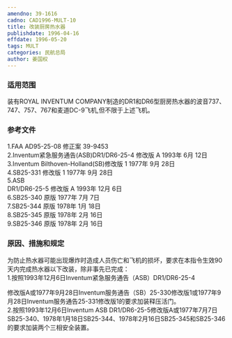 ```yaml
---
amendno: 39-1616  
cadno: CAD1996-MULT-10  
title: 改装厨房热水器  
publishdate: 1996-04-16  
effdate: 1996-05-20  
tags: MULT  
categories: 民航总局  
author: 姜国权  
---
```

  
### 适用范围  
装有ROYAL INVENTUM COMPANY制造的DR1和DR6型厨房热水器的波音737、747、757、767和麦道DC-9飞机,但不限于上述飞机。  
  
<!--more-->  
### 参考文件  
   1.FAA AD95-25-08 修正案 39-9453  
2.Inventum紧急服务通告(ASB)DR1/DR6-25-4 修改版 A 1993年 6月 12日  
   3.Inventum Bilthoven-Holland(SB)修改版 1 1977年 9月 28日  
 4.SB25-331 修改版 1 1977年 9月 28日  
 5.ASB  
DR1/DR6-25-5 修改版 A 1993年 12月 6日  
 6.SB25-340 原版 1977年 7月 7日  
 7.SB25-344 原版 1978年 1月 18日  
 8.SB25-345 原版 1978年 2月 16日  
 9.SB25-346 原版 1978年 2月 16日  
  
### 原因、措施和规定  
为防止热水器可能出现爆炸时造成人员伤亡和飞机的损坏，要求在本指令生效90天内完成热水器以下改装，除非事先已完成：  
    1.按照1993年12月6日Inventum紧急服务通告（ASB）DR1/DR6-25-4  
      
修改版A或1977年9月28日Inventum服务通告（SB）25-330修改版1或1977年9月28日Inventum服务通告25-331修改版1的要求加装释压活门。  
    2.按照1993年12月6日Inventum ASB DR1/DR6-25-5修改版A或1977年7月7日SB25-340、1978年1月18日SB25-344、1978年2月16日SB25-345和SB25-346的要求加装两个三相安全装置。  
